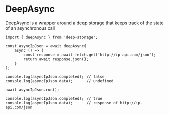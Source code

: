 # DeepAsync

DeepAsync is a wrapper around a deep storage that keeps track of the state of an asynchronous call

```
import { deepAsync } from 'deep-storage';

const asyncIpJson = await deepAsync(
    async () => {
        const response = await fetch.get('http://ip-api.com/json');
        return await response.json();
    }
);

console.log(asyncIpJson.completed); // false
console.log(asyncIpJson.data);      // undefined

await asyncIpJson.run();

console.log(asyncIpJson.completed); // true
console.log(asyncIpJson.data);      // response of http://ip-api.com/json
```



